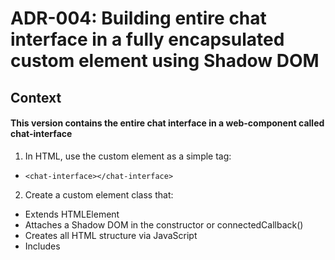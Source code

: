 # ADR-004: Building entire chat interface in a fully encapsulated custom element using Shadow DOM 

## Context

#### This version contains the entire chat interface in a web-component called chat-interface

1. In HTML, use the custom element as a simple tag:
- `<chat-interface></chat-interface>`

2. Create a custom element class that:

- Extends HTMLElement
- Attaches a Shadow DOM in the constructor or connectedCallback()
- Creates all HTML structure via JavaScript
- Includes <style> tags inside the Shadow DOM for encapsulated styles
- Implements the same chat and Eliza logic
- Uses shadowRoot to query and manipulate internal elements

3. Example structure:

```
class ChatInterface extends HTMLElement {
  constructor() {
    super();
    this.attachShadow({ mode: 'open' });
  }

  connectedCallback() {
    this.shadowRoot.innerHTML = `
      <style>
        /* Encapsulated styles here */
      </style>
      <div class="chat-container">
        <!-- Structure here -->
      </div>
    `;
    this.setupEventListeners();
  }

  setupEventListeners() {
    // Event handling
  }

  addMessage(text, isUser) {
    // Message handling
  }

  getBotResponse(message) {
    // Eliza logic
  }
}

customElements.define('chat-interface', ChatInterface);

```

4. All styles are scoped to the Shadow DOM - they won't leak out, and external styles won't leak in.

## Expectations

__Key Learning__: Full encapsulation with Shadow DOM. The component is completely self-contained and portable.


## Problems and solutions

_There is not html tag in a shadow tree use host: instead_

The color variables declared, and the font family inhereited in the previous root and html blocks did not work

__Solution__: Move them to a host html body,because the shadow tree is its own sub-document in the main document and its scope is limited to the things inside the shadow tree, I.E no control over root or html
